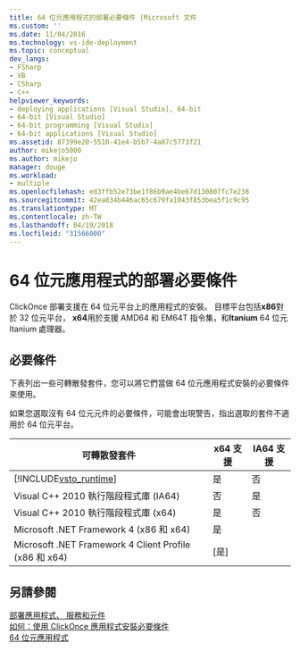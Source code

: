 ```yaml
---
title: 64 位元應用程式的部署必要條件 |Microsoft 文件
ms.custom: ''
ms.date: 11/04/2016
ms.technology: vs-ide-deployment
ms.topic: conceptual
dev_langs:
- FSharp
- VB
- CSharp
- C++
helpviewer_keywords:
- deploying applications [Visual Studio], 64-bit
- 64-bit [Visual Studio]
- 64-bit programming [Visual Studio]
- 64-bit applications [Visual Studio]
ms.assetid: 87399e20-5510-41e4-b5b7-4a87c5773f21
author: mikejo5000
ms.author: mikejo
manager: douge
ms.workload:
- multiple
ms.openlocfilehash: ed3ffb52e73be1f86b9ae4be67d130807fc7e238
ms.sourcegitcommit: 42ea834b446ac65c679fa1043f853bea5f1c9c95
ms.translationtype: MT
ms.contentlocale: zh-TW
ms.lasthandoff: 04/19/2018
ms.locfileid: "31566000"
---
```

# <a name="deploying-prerequisites-for-64-bit-applications"></a>64 位元應用程式的部署必要條件
ClickOnce 部署支援在 64 位元平台上的應用程式的安裝。 目標平台包括**x86**對於 32 位元平台， **x64**用於支援 AMD64 和 EM64T 指令集，和**Itanium** 64 位元 Itanium 處理器。  
  
## <a name="prerequisites"></a>必要條件  
 下表列出一些可轉散發套件，您可以將它們當做 64 位元應用程式安裝的必要條件來使用。  
  
 如果您選取沒有 64 位元元件的必要條件，可能會出現警告，指出選取的套件不適用於 64 位元平台。  
  
|可轉散發套件|x64 支援|IA64 支援|  
|---------------------|-----------------|------------------|  
|[!INCLUDE[vsto_runtime](../deployment/includes/vsto_runtime_md.md)]|是|否|  
|Visual C++ 2010 執行階段程式庫 (IA64)|否|是|  
|Visual C++ 2010 執行階段程式庫 (x64)|是|否|  
|Microsoft .NET Framework 4 (x86 和 x64)|是||  
|Microsoft .NET Framework 4 Client Profile (x86 和 x64)|[是]||  
  
## <a name="see-also"></a>另請參閱  
 [部署應用程式、 服務和元件](../deployment/deploying-applications-services-and-components.md)   
 [如何：使用 ClickOnce 應用程式安裝必要條件](../deployment/how-to-install-prerequisites-with-a-clickonce-application.md)   
 [64 位元應用程式](http://msdn.microsoft.com/Library/fd4026bc-2c3d-4b27-86dc-ec5e96018181)